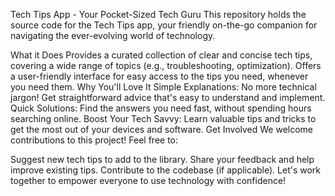 Tech Tips App - Your Pocket-Sized Tech Guru
This repository holds the source code for the Tech Tips app, your friendly on-the-go companion for navigating the ever-evolving world of technology.

What it Does
Provides a curated collection of clear and concise tech tips, covering a wide range of topics (e.g., troubleshooting, optimization).
Offers a user-friendly interface for easy access to the tips you need, whenever you need them.
Why You'll Love It
Simple Explanations: No more technical jargon! Get straightforward advice that's easy to understand and implement.
Quick Solutions: Find the answers you need fast, without spending hours searching online.
Boost Your Tech Savvy: Learn valuable tips and tricks to get the most out of your devices and software.
Get Involved
We welcome contributions to this project! Feel free to:

Suggest new tech tips to add to the library.
Share your feedback and help improve existing tips.
Contribute to the codebase (if applicable).
Let's work together to empower everyone to use technology with confidence!
